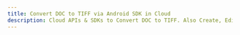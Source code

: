 ---title: Convert DOC to TIFF via Android SDK in Clouddescription: Cloud APIs & SDKs to Convert DOC to TIFF. Also Create, Edit & Render Microsoft Word & OpenOffice documents in the Cloud.---